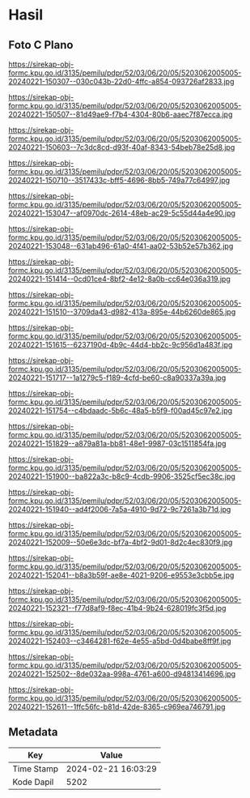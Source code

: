 # Hasil

## Foto C Plano

https://sirekap-obj-formc.kpu.go.id/3135/pemilu/pdpr/52/03/06/20/05/5203062005005-20240221-150307--030c043b-22d0-4ffc-a854-093726af2833.jpg

https://sirekap-obj-formc.kpu.go.id/3135/pemilu/pdpr/52/03/06/20/05/5203062005005-20240221-150507--81d49ae9-f7b4-4304-80b6-aaec7f87ecca.jpg

https://sirekap-obj-formc.kpu.go.id/3135/pemilu/pdpr/52/03/06/20/05/5203062005005-20240221-150603--7c3dc8cd-d93f-40af-8343-54beb78e25d8.jpg

https://sirekap-obj-formc.kpu.go.id/3135/pemilu/pdpr/52/03/06/20/05/5203062005005-20240221-150710--3517433c-bff5-4696-8bb5-749a77c64997.jpg

https://sirekap-obj-formc.kpu.go.id/3135/pemilu/pdpr/52/03/06/20/05/5203062005005-20240221-153047--af0970dc-2614-48eb-ac29-5c55d44a4e90.jpg

https://sirekap-obj-formc.kpu.go.id/3135/pemilu/pdpr/52/03/06/20/05/5203062005005-20240221-153048--631ab496-61a0-4f41-aa02-53b52e57b362.jpg

https://sirekap-obj-formc.kpu.go.id/3135/pemilu/pdpr/52/03/06/20/05/5203062005005-20240221-151414--0cd01ce4-8bf2-4e12-8a0b-cc64e036a319.jpg

https://sirekap-obj-formc.kpu.go.id/3135/pemilu/pdpr/52/03/06/20/05/5203062005005-20240221-151510--3709da43-d982-413a-895e-44b6260de865.jpg

https://sirekap-obj-formc.kpu.go.id/3135/pemilu/pdpr/52/03/06/20/05/5203062005005-20240221-151615--6237190d-4b9c-44d4-bb2c-9c956d1a483f.jpg

https://sirekap-obj-formc.kpu.go.id/3135/pemilu/pdpr/52/03/06/20/05/5203062005005-20240221-151717--1a1279c5-f189-4cfd-be60-c8a90337a39a.jpg

https://sirekap-obj-formc.kpu.go.id/3135/pemilu/pdpr/52/03/06/20/05/5203062005005-20240221-151754--c4bdaadc-5b6c-48a5-b5f9-f00ad45c97e2.jpg

https://sirekap-obj-formc.kpu.go.id/3135/pemilu/pdpr/52/03/06/20/05/5203062005005-20240221-151829--a879a81a-bb81-48e1-9987-03c1511854fa.jpg

https://sirekap-obj-formc.kpu.go.id/3135/pemilu/pdpr/52/03/06/20/05/5203062005005-20240221-151900--ba822a3c-b8c9-4cdb-9906-3525cf5ec38c.jpg

https://sirekap-obj-formc.kpu.go.id/3135/pemilu/pdpr/52/03/06/20/05/5203062005005-20240221-151940--ad4f2006-7a5a-4910-9d72-9c7261a3b71d.jpg

https://sirekap-obj-formc.kpu.go.id/3135/pemilu/pdpr/52/03/06/20/05/5203062005005-20240221-152009--50e6e3dc-bf7a-4bf2-9d01-8d2c4ec830f9.jpg

https://sirekap-obj-formc.kpu.go.id/3135/pemilu/pdpr/52/03/06/20/05/5203062005005-20240221-152041--b8a3b59f-ae8e-4021-9206-e9553e3cbb5e.jpg

https://sirekap-obj-formc.kpu.go.id/3135/pemilu/pdpr/52/03/06/20/05/5203062005005-20240221-152321--f77d8af9-f8ec-41b4-9b24-628019fc3f5d.jpg

https://sirekap-obj-formc.kpu.go.id/3135/pemilu/pdpr/52/03/06/20/05/5203062005005-20240221-152403--c3464281-f62e-4e55-a5bd-0d4babe8ff9f.jpg

https://sirekap-obj-formc.kpu.go.id/3135/pemilu/pdpr/52/03/06/20/05/5203062005005-20240221-152502--8de032aa-998a-4761-a600-d94813414696.jpg

https://sirekap-obj-formc.kpu.go.id/3135/pemilu/pdpr/52/03/06/20/05/5203062005005-20240221-152611--1ffc56fc-b81d-42de-8365-c969ea746791.jpg


## Metadata

| Key        | Value               |
| ---------- | ------------------- |
| Time Stamp | 2024-02-21 16:03:29 |
| Kode Dapil | 5202                |




